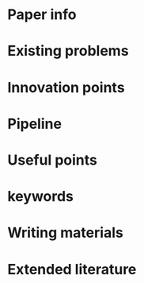 # Paper info


# Existing problems


# Innovation points


# Pipeline


# Useful points


# keywords


# Writing materials


# Extended literature